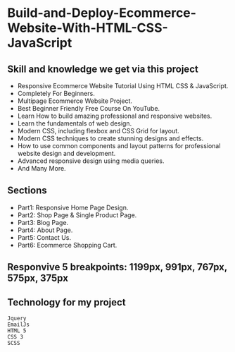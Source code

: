 # Build-and-Deploy-Ecommerce-Website-With-HTML-CSS-JavaScript

## Skill and knowledge we get via this project
- Responsive Ecommerce Website Tutorial Using HTML CSS & JavaScript.
- Completely For Beginners.
- Multipage Ecommerce Website Project.
- Best Beginner Friendly Free Course On YouTube.
- Learn How to build amazing professional and responsive websites.
- Learn the fundamentals of web design.
- Modern CSS, including flexbox and CSS Grid for layout.
- Modern CSS techniques to create stunning designs and effects.
- How to use common components and layout patterns for professional website design and development.
- Advanced responsive design using media queries.
- And Many More.

## Sections
- Part1: Responsive Home Page Design.
- Part2: Shop Page & Single Product Page.
- Part3: Blog Page.
- Part4: About Page.
- Part5: Contact Us.
- Part6: Ecommerce Shopping Cart.

## Responvive 5 breakpoints: 1199px, 991px, 767px, 575px, 375px

## Technology for my project
```
Jquery 
EmailJs
HTML 5
CSS 3
SCSS
```
